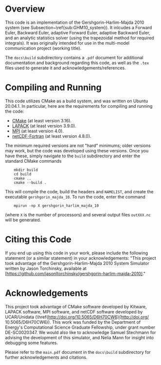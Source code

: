 # Overview

This code is an implementation of the Gershgorin-Harlim-Majda 2010 system (see Subsection~\ref{sub:GHM10_system}). It inlcudes a Forward Euler, Backward Euler, adaptive Forward Euler, adaptive Backward Euler, and an analytic statistics solver (using the trapezoidal method for required integrals). It was originally intended for use in the multi-model communication project (working title).

The `docs\build` subdirectory contains a `.pdf` document for additional documentation and background regarding this code, as well as the `.tex` files used to generate it and acknowledgements/references.

# Compiling and Running

This code utilizes CMake as a build system, and was written on Ubuntu 20.04.1. In particular, here are the requirements for compiling and running the code:
  - [CMake](https://gitlab.kitware.com/cmake/cmake) (at least version 3.16).
  - [LAPACK](https://github.com/Reference-LAPACK/lapack) (at least version 3.9.0).
  - [MPI](https://www.mpi-forum.org/docs/) (at least version 4.0).
  - [netCDF-Fortran](https://github.com/Unidata/netcdf-fortran) (at least version 4.8.0).

The minimum required versions are not "hard" minimums; older versions may work, but the code was developed using these versions. Once you have these, simply navigate to the `build` subdirectory and enter the standard CMake commands
```
	mkdir build
	cd build
	cmake ..
	cmake --build .
```

This will compile the code, build the headers and `NAMELIST`, and create the executable `gershgorin_majda_10`. To run the code, enter the command
```
	mpirun -np X gershgorin_harlim_majda_10
```
(where `X` is the number of processors) and several output files `outXXX.nc` will be generated.

# Citing this Code

If you end up using this code in your work, please include the following statement (or a similar statement) in your acknowledgements:
"This project took advantage of the Gershgorin-Harlim-Majda 2010 System Simulator written by Jason Torchinsky, available at [https://github.com/jasonltorchinsky/gershgorin-harlim-majda-2010]."

# Acknowledgements

This project took advantage of CMake software developed by Kitware, LAPACK software, MPI software, and netCDF software developed by UCAR/Unidata (\href{http://doi.org/10.5065/D6H70CW6}{http://doi.org/ 10.5065/D6H70CW6}). This work was funded by the Department of Energy's Computational Science Graduate Fellowship, under grant number DE-SC0020347. We would also like to acknowledge Samuel Stechmann for advising the development of this simulator, and Nelia Mann for insight into debugging some features.

Please refer to the `main.pdf` document in the `docs\build` subdirectory for further acknowledgements and citations.


